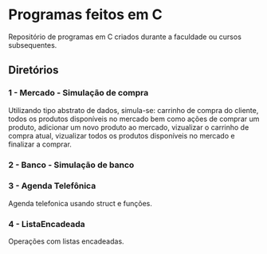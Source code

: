# Programas feitos em C
Repositório de programas em C criados durante a faculdade ou cursos subsequentes.

## Diretórios


### 1 - Mercado - Simulação de compra
  
   Utilizando tipo abstrato de dados, simula-se: carrinho de compra do cliente, todos os produtos disponíveis no mercado bem como ações de comprar um produto,       adicionar um novo produto ao mercado, vizualizar o carrinho de compra atual, vizualizar todos os produtos disponíveis no mercado e finalizar a comprar.

### 2 - Banco - Simulação de banco

### 3 - Agenda Telefônica
  Agenda telefonica usando struct e funções.
  
### 4 - ListaEncadeada
  Operações com listas encadeadas.

